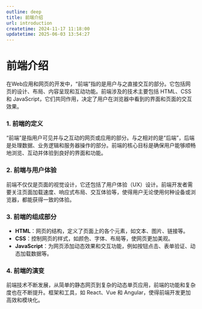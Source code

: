 ```yaml
---
outline: deep
title: 前端介绍
url: introduction
createtime: 2024-11-17 11:18:00
updatetime: 2025-06-03 13:54:27
---
```


# 前端介绍

在Web应用和网页的开发中，“前端”指的是用户与之直接交互的部分。它包括网页的设计、布局、内容呈现和互动功能。前端涉及的技术主要包括 HTML、CSS 和 JavaScript，它们共同作用，决定了用户在浏览器中看到的界面和页面的交互效果。

### 1. 前端的定义
“前端”是指用户可见并与之互动的网页或应用的部分。与之相对的是“后端”，后端是处理数据、业务逻辑和服务器操作的部分。前端的核心目标是确保用户能够顺畅地浏览、互动并体验到良好的界面和功能。

### 2. 前端与用户体验
前端不仅仅是页面的视觉设计，它还包括了用户体验（UX）设计。前端开发者需要关注页面加载速度、响应式布局、交互体验等，使得用户无论使用何种设备或浏览器，都能获得一致的体验。

### 3. 前端的组成部分
- **HTML**：网页的结构，定义了页面上的各个元素，如文本、图片、链接等。
- **CSS**：控制网页的样式，如颜色、字体、布局等，使网页更加美观。
- **JavaScript**：为网页添加动态效果和交互功能，例如按钮点击、表单验证、动态加载数据等。

### 4. 前端的演变
前端技术不断发展，从简单的静态网页到复杂的动态单页应用，前端的功能和复杂度也在不断提升。框架和工具，如 React、Vue 和 Angular，使得前端开发更加高效和模块化。